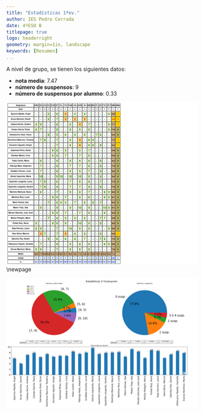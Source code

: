 ```yaml
---
title: "Estadísticas 1ªev." 
author: IES Pedro Cerrada
date: 4ºESO B
titlepage: true
logo: headerright
geometry: margin=1in, landscape
keywords: [Resumen]
...
```

A nivel de grupo, se tienen los siguientes datos: 
 
* **nota media**: 7.47 
* **número de suspensos**: 9 
* **número de suspensos por alumno**: 0.33 
  
 ![](actilla_1ev.png)\newpage
 
 ![](resumen_1ev.png) 
 
